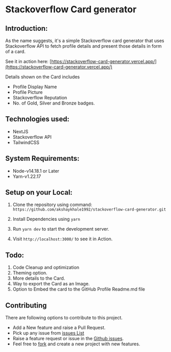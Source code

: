 # Stackoverflow Card generator

## Introduction:

As the name suggests, it's a simple Stackoverflow card generator that uses Stackoverflow API to fetch profile details and present those details in form of a card.

See it in action here: [https://stackoverflow-card-generator.vercel.app/](https://stackoverflow-card-generator.vercel.app/)

Details shown on the Card includes
- Profile Display Name
- Profile Picture
- Stackoverflow Reputation
- No. of Gold, Silver and Bronze badges.

## Technologies used:
- NextJS
- Stackoverflow API
- TailwindCSS

## System Requirements:
- Node-v14.18.1 or Later
- Yarn-v1.22.17

## Setup on your Local:

1. Clone the repository using command: `https://github.com/akshaykhale1992/stackoverflow-card-generator.git`

2. Install Dependencies using `yarn`

3. Run `yarn dev` to start the development server.

3. Visit `http://localhost:3000/` to see it in Action.

## Todo:
1. Code Cleanup and optimization
2. Theming option.
3. More details to the Card.
4. Way to export the Card as an Image.
5. Option to Embed the card to the GitHub Profile Readme.md file

## Contributing

There are following options to contribute to this project.
- Add a New feature and raise a Pull Request.
- Pick up any issue from [issues List](https://github.com/akshaykhale1992/stackoverflow-card-generator/issues)
- Raise a feature request or issue in the [Github issues](https://github.com/akshaykhale1992/stackoverflow-card-generator/issues).
- Feel free to [fork](https://github.com/akshaykhale1992/stackoverflow-card-generator/fork) and create a new project with new features.
